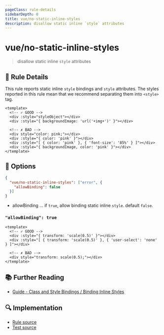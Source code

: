 ```yaml
---
pageClass: rule-details
sidebarDepth: 0
title: vue/no-static-inline-styles
description: disallow static inline `style` attributes
---
```

# vue/no-static-inline-styles
> disallow static inline `style` attributes

## :book: Rule Details

This rule reports static inline `style` bindings and `style` attributes.
The styles reported in this rule mean that we recommend separating them into `<style>` tag.

<eslint-code-block :rules="{'vue/no-static-inline-styles': ['error']}">

```vue
<template>
  <!-- ✓ GOOD -->
  <div :style="styleObject"></div>
  <div :style="{ backgroundImage: 'url('+img+')' }"></div>

  <!-- ✗ BAD -->
  <div style="color: pink;"></div>
  <div :style="{ color: 'pink' }"></div>
  <div :style="[ { color: 'pink' }, { 'font-size': '85%' } ]"></div>
  <div :style="{ backgroundImage, color: 'pink' }"></div>
</template>
```

</eslint-code-block>

## :wrench: Options

```json
{
  "vue/no-static-inline-styles": ["error", {
    "allowBinding": false
  }]
}
```

- allowBinding ... if `true`, allow binding static inline `style`. default `false`.

### `"allowBinding": true`

<eslint-code-block :rules="{'vue/no-static-inline-styles': ['error', {'allowBinding': true}]}">

```vue
<template>
  <!-- ✓ GOOD -->
  <div :style="{ transform: 'scale(0.5)' }"></div>
  <div :style="[ { transform: 'scale(0.5)' }, { 'user-select': 'none' } ]"></div>

  <!-- ✗ BAD -->
  <div style="transform: scale(0.5);"></div>
</template>
```

</eslint-code-block>

## :books: Further Reading

- [Guide - Class and Style Bindings / Binding Inline Styles](https://v3.vuejs.org/guide/class-and-style.html#binding-inline-styles)

## :mag: Implementation

- [Rule source](https://github.com/vuejs/eslint-plugin-vue/blob/master/lib/rules/no-static-inline-styles.js)
- [Test source](https://github.com/vuejs/eslint-plugin-vue/blob/master/tests/lib/rules/no-static-inline-styles.js)
